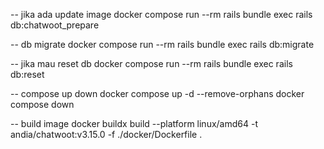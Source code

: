-- jika ada update image
docker compose run --rm rails bundle exec rails db:chatwoot_prepare

-- db migrate
docker compose run --rm rails bundle exec rails db:migrate

-- jika mau reset db
docker compose run --rm rails bundle exec rails db:reset

-- compose up down
docker compose up -d --remove-orphans
docker compose down

-- build image
docker buildx build --platform linux/amd64 -t andia/chatwoot:v3.15.0 -f ./docker/Dockerfile .